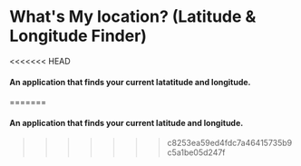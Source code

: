 # What's My location? (Latitude & Longitude Finder)

<<<<<<< HEAD
#### An application that finds your current latatitude and longitude.
=======
#### An application that finds your current latitude and longitude.
>>>>>>> c8253ea59ed4fdc7a46415735b9c5a1be05d247f
